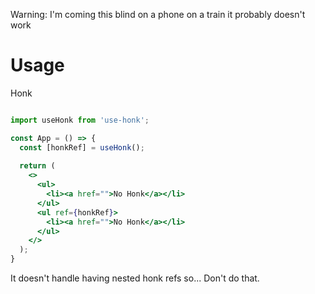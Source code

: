 Warning: I'm coming this blind on a phone on a train it probably doesn't work

# Usage

Honk

```jsx

import useHonk from 'use-honk';

const App = () => {
  const [honkRef] = useHonk();
  
  return (
    <>
      <ul>
        <li><a href="">No Honk</a></li>
      </ul>
      <ul ref={honkRef}>
        <li><a href="">No Honk</a></li>
      </ul>
    </>
  );
}
```

It doesn't handle having nested honk refs so... Don't do that.
